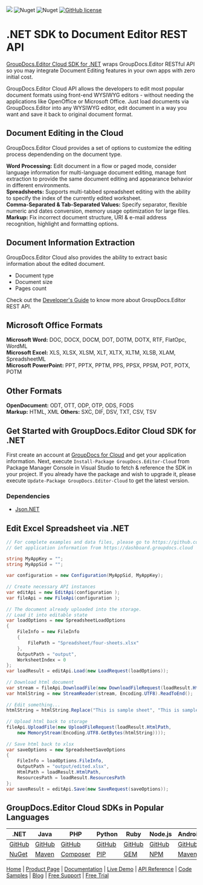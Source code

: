 ![](https://img.shields.io/badge/api-v1.0-lightgrey) ![Nuget](https://img.shields.io/nuget/v/GroupDocs.Editor-Cloud) ![Nuget](https://img.shields.io/nuget/dt/GroupDocs.editor-Cloud) [![GitHub license](https://img.shields.io/github/license/groupdocs-editor-cloud/groupdocs-editor-cloud-dotnet)](https://github.com/groupdocs-editor-cloud/groupdocs-editor-cloud-dotnet/blob/master/LICENSE) 

# .NET SDK to Document Editor REST API

[GroupDocs.Editor Cloud SDK for .NET](https://products.groupdocs.cloud/editor/net) wraps GroupDocs.Editor RESTful API so you may integrate Document Editing features in your own apps with zero initial cost.

GroupDocs.Editor Cloud API allows the developers to edit most popular document formats using front-end WYSIWYG editors - without needing the applications like OpenOffice or Microsoft Office. Just load documents via GroupDocs.Editor into any WYSIWYG editor, edit document in a way you want and save it back to original document format.

## Document Editing in the Cloud

GroupDocs.Editor Cloud provides a set of options to customize the editing process dependending on the document type.

**Word Processing:** Edit document in a flow or paged mode, consider language information for multi-language document editing, manage font extraction to provide the same document editing and appearance behavior in different environments.\
**Spreadsheets:** Supports multi-tabbed spreadsheet editing with the ability to specify the index of the currently edited worksheet.\
**Comma-Separated & Tab-Separated Values:** Specify separator, flexible numeric and dates conversion, memory usage optimization for large files.\
**Markup:** Fix incorrect document structure, URI & e-mail address recognition, highlight and formatting options.

## Document Information Extraction

GroupDocs.Editor Cloud also provides the ability to extract basic information about the edited document.

- Document type
- Document size
- Pages count

Check out the [Developer's Guide](https://docs.groupdocs.cloud/editor/developer-guide/) to know more about GroupDocs.Editor REST API.

## Microsoft Office Formats

**Microsoft Word:** DOC, DOCX, DOCM, DOT, DOTM, DOTX, RTF, FlatOpc, WordML\
**Microsoft Excel:** XLS, XLSX, XLSM, XLT, XLTX, XLTM, XLSB, XLAM, SpreadsheetML\
**Microsoft PowerPoint:** PPT, PPTX, PPTM, PPS, PPSX, PPSM, POT, POTX, POTM

## Other Formats

**OpenDocument:** ODT, OTT, ODP, OTP, ODS, FODS\
**Markup:** HTML, XML
**Others:** SXC, DIF, DSV, TXT, CSV, TSV

## Get Started with GroupDocs.Editor Cloud SDK for .NET

First create an account at [GroupDocs for Cloud](https://dashboard.groupdocs.cloud/) and get your application information. Next,  execute `Install-Package GroupDocs.Editor-Cloud` from Package Manager Console in Visual Studio to fetch & reference the SDK in your project. If you already have the package and wish to upgrade it, please execute `Update-Package GroupDocs.Editor-Cloud` to get the latest version.

### Dependencies

- [Json.NET](https://www.nuget.org/packages/Newtonsoft.Json)

## Edit Excel Spreadsheet via .NET

```csharp
// For complete examples and data files, please go to https://github.com/groupdocs-editor-cloud/groupdocs-editor-cloud-dotnet-samples
// Get application information from https://dashboard.groupdocs.cloud

string MyAppKey = ""; 
string MyAppSid = ""; 
  
var configuration = new Configuration(MyAppSid, MyAppKey);
 
// Create necessary API instances
var editApi = new EditApi(configuration );
var fileApi = new FileApi(configuration );
 
// The document already uploaded into the storage.
// Load it into editable state
var loadOptions = new SpreadsheetLoadOptions
{
    FileInfo = new FileInfo
    {
        FilePath = "Spreadsheet/four-sheets.xlsx"
    },
    OutputPath = "output",
    WorksheetIndex = 0
};
var loadResult = editApi.Load(new LoadRequest(loadOptions));
 
// Download html document
var stream = fileApi.DownloadFile(new DownloadFileRequest(loadResult.HtmlPath));
var htmlString = new StreamReader(stream, Encoding.UTF8).ReadToEnd();
 
// Edit something...
htmlString = htmlString.Replace("This is sample sheet", "This is sample sheep");
 
// Upload html back to storage
fileApi.UploadFile(new UploadFileRequest(loadResult.HtmlPath,
    new MemoryStream(Encoding.UTF8.GetBytes(htmlString))));
 
// Save html back to xlsx
var saveOptions = new SpreadsheetSaveOptions
{
    FileInfo = loadOptions.FileInfo,
    OutputPath = "output/edited.xlsx",
    HtmlPath = loadResult.HtmlPath,
    ResourcesPath = loadResult.ResourcesPath
};
var saveResult = editApi.Save(new SaveRequest(saveOptions));
```

## GroupDocs.Editor Cloud SDKs in Popular Languages

| .NET | Java | PHP | Python | Ruby | Node.js | Android |
|---|---|---|---|---|---|---|
| [GitHub](https://github.com/groupdocs-editor-cloud/groupdocs-editor-cloud-dotnet) | [GitHub](https://github.com/groupdocs-editor-cloud/groupdocs-editor-cloud-java) | [GitHub](https://github.com/groupdocs-editor-cloud/groupdocs-editor-cloud-php) | [GitHub](https://github.com/groupdocs-editor-cloud/groupdocs-editor-cloud-python) | [GitHub](https://github.com/groupdocs-editor-cloud/groupdocs-editor-cloud-ruby)  | [GitHub](https://github.com/groupdocs-editor-cloud/groupdocs-editor-cloud-node) | [GitHub](https://github.com/groupdocs-editor-cloud/groupdocs-editor-cloud-android) |
| [NuGet](https://www.nuget.org/packages/GroupDocs.Editor-Cloud/) | [Maven](https://repository.groupdocs.cloud/webapp/#/artifacts/browse/tree/General/repo/com/groupdocs/groupdocs-editor-cloud) | [Composer](https://packagist.org/packages/groupdocscloud/groupdocs-editor-cloud) | [PIP](https://pypi.org/project/groupdocs-editor-cloud/) | [GEM](https://rubygems.org/gems/groupdocs_editor_cloud)  | [NPM](https://www.npmjs.com/package/groupdocs-editor-cloud) | [Maven](https://repository.groupdocs.cloud/webapp/#/artifacts/browse/tree/General/repo/com/groupdocs/groupdocs-editor-cloud-android) |

[Home](https://www.groupdocs.cloud/) | [Product Page](https://products.groupdocs.cloud/editor/net) | [Documentation](https://docs.groupdocs.cloud/editor/) | [Live Demo](https://products.groupdocs.app/editor/total) | [API Reference](https://apireference.groupdocs.cloud/editor/) | [Code Samples](https://github.com/groupdocs-editor-cloud/groupdocs-editor-cloud-dotnet-samples) | [Blog](https://blog.groupdocs.cloud/category/editor/) | [Free Support](https://forum.groupdocs.cloud/c/editor) | [Free Trial](https://dashboard.groupdocs.cloud)

